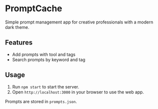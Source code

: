 # PromptCache

Simple prompt management app for creative professionals with a modern dark theme.

## Features
- Add prompts with tool and tags
- Search prompts by keyword and tag

## Usage
1. Run `npm start` to start the server.
2. Open `http://localhost:3000` in your browser to use the web app.

Prompts are stored in `prompts.json`.
